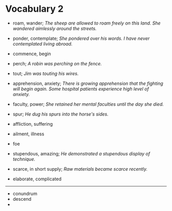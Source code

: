 # Vocabulary 2

- roam, wander; _The sheep are allowed to roam freely on this land. She wandered aimlessly around the streets._

- ponder, contemplate; _She pondered over his words. I have never contemplated living abroad._

- commence, begin
- perch; _A robin was perching on the fence._
- tout; _Jim was touting his wires._

- apprehension, anxiety; _There is growing apprehension that the fighting will begin again. Some hospital patients experience high level of anxiety._

- faculty, power; _She retained her mental faculties until the day she died._
- spur; _He dug his spurs into the horse's sides._
- affliction, suffering
- ailment, illness
- foe

- stupendous, amazing; _He demonstrated a stupendous display of technique._
- scarce, in short supply; _Raw materials became scarce recently._
- elaborate, complicated

---

- conundrum
- descend
-
